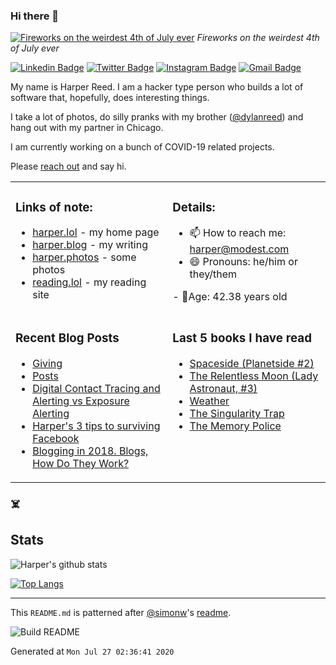 ### Hi there 👋

<!-- photos starts -->
[![Fireworks on the weirdest 4th of July ever](https://harper.photos/photos/l1007783.jpg/L1007783_hufb939966951ae77f4d9b87df9422d4cf_1080931_1200x0_resize_q75_box.JPG)](https://harper.photos/photos/l1007783.jpg/) 
 *Fireworks on the weirdest 4th of July ever*
<!-- photos ends -->


<!-- social starts -->
[![Linkedin Badge](https://img.shields.io/badge/-harperreed-blue?style=flat&logo=Linkedin&logoColor=white&link=https://www.linkedin.com/in/harperreed/)](https://www.linkedin.com/in/harperreed/)
[![Twitter Badge](https://img.shields.io/badge/-@harperreed-1ca0f1?style=flat&labelColor=1ca0f1&logo=twitter&logoColor=white&link=https://twitter.com/harperreed)](https://twitter.com/harperreed)
[![Instagram Badge](https://img.shields.io/badge/-@harperreed-purple?style=flat&logo=instagram&logoColor=white&link=https://instagram.com/harperreed/)](https://instagram.com/harperreed)
[![Gmail Badge](https://img.shields.io/badge/-harper-c14438?style=flat&logo=Gmail&logoColor=white&link=mailto:harper@modest.com)](mailto:harper@modest.com)

<!-- social ends -->

<!-- bio starts -->
My name is Harper Reed. I am a hacker type person who builds a lot of software that, hopefully, does interesting things. 

I take a lot of photos, do silly pranks with my brother ([@dylanreed](http://twitter.com/dylanreed)) and hang out with my partner in Chicago. 

I am currently working on a bunch of COVID-19 related projects.

Please [reach out](mailto:harper@modest.com) and say hi. 

<!-- bio ends -->



<table><tr><td valign="top">

### Links of note: 

<!-- links starts -->
- [harper.lol](harperreed.com) - my home page
- [harper.blog](http://harper.blog) - my writing
- [harper.photos](http://harper.photos) - some photos
- [reading.lol](http://reading.lol) - my reading site
<!-- links ends -->

</td><td valign="top">

### Details: 

<!-- details starts -->
- 📫 How to reach me: [harper@modest.com](mailto:harper@modest.com)
- 😄 Pronouns: he/him or they/them
<!-- age starts -->- 👨Age: 42.38 years old<!-- age ends -->
<!-- details ends -->

</td></tr><tr><td valign="top">

### Recent Blog Posts

<!-- blog starts -->
* [Giving](https://harper.blog/2020/06/04/giving/)
* [Posts](https://harper.blog/post/)
* [Digital Contact Tracing and Alerting vs Exposure Alerting](https://harper.blog/2020/04/22/digital-contact-tracing-and-alerting-vs-exposure-alerting/)
* [Harper's 3 tips to surviving Facebook](https://harper.blog/2018/10/11/harpers-3-tips-to-surviving-facebook/)
* [Blogging in 2018. Blogs, How Do They Work?](https://harper.blog/2018/07/08/blogging-in-2018.-blogs-how-do-they-work/)
<!-- blog ends -->

</td><td valign="top">


### Last 5 books I have read

<!-- books starts -->
* [Spaceside (Planetside #2)](https://reading.lol/books/spaceside-planetside-2/)
* [The Relentless Moon (Lady Astronaut, #3)](https://reading.lol/books/the-relentless-moon-lady-astronaut-3/)
* [Weather](https://reading.lol/books/weather/)
* [The Singularity Trap](https://reading.lol/books/the-singularity-trap/)
* [The Memory Police](https://reading.lol/books/the-memory-police/)
<!-- books ends -->

</td></tr></table>



### ☠️

## Stats


<!-- github_stats starts -->
![Harper's github stats](https://github-readme-stats.vercel.app/api?username=harperreed&show_icons=&private_count=true)

[![Top Langs](https://github-readme-stats.vercel.app/api/top-langs/?username=harperreed&layout=compact)]()
<!-- github_stats ends -->

-----

This `README.md` is patterned after [@simonw](https://twitter.com/simonw)'s [readme](https://simonwillison.net/2020/Jul/10/self-updating-profile-readme/). 

![Build README](https://github.com/harperreed/harperreed/workflows/Build%20README/badge.svg?branch=master&event=workflow_dispatch)
<!-- date starts -->
Generated at `Mon Jul 27 02:36:41 2020`
<!-- date ends -->

